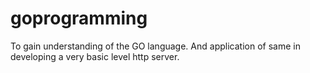 # goprogramming
To gain understanding of the GO language. And application of same in developing a very basic level http server.
